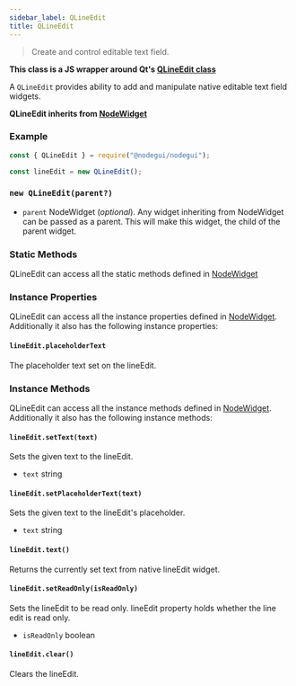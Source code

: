 ```yaml
---
sidebar_label: QLineEdit
title: QLineEdit
---
```


> Create and control editable text field.

**This class is a JS wrapper around Qt's [QLineEdit class](https://doc.qt.io/qt-5/qlineedit.html)**

A `QLineEdit` provides ability to add and manipulate native editable text field widgets.

**QLineEdit inherits from [NodeWidget](api/NodeWidget.md)**

### Example

```javascript
const { QLineEdit } = require("@nodegui/nodegui");

const lineEdit = new QLineEdit();
```

### `new QLineEdit(parent?)`

- `parent` NodeWidget (_optional_). Any widget inheriting from NodeWidget can be passed as a parent. This will make this widget, the child of the parent widget.

### Static Methods

QLineEdit can access all the static methods defined in [NodeWidget](api/NodeWidget.md)

### Instance Properties

QLineEdit can access all the instance properties defined in [NodeWidget](api/NodeWidget.md). Additionally it also has the following instance properties:

#### `lineEdit.placeholderText`

The placeholder text set on the lineEdit.

### Instance Methods

QLineEdit can access all the instance methods defined in [NodeWidget](api/NodeWidget.md). Additionally it also has the following instance methods:

#### `lineEdit.setText(text)`

Sets the given text to the lineEdit.

- `text` string

#### `lineEdit.setPlaceholderText(text)`

Sets the given text to the lineEdit's placeholder.

- `text` string

#### `lineEdit.text()`

Returns the currently set text from native lineEdit widget.

#### `lineEdit.setReadOnly(isReadOnly)`

Sets the lineEdit to be read only. lineEdit property holds whether the line edit is read only.

- `isReadOnly` boolean

#### `lineEdit.clear()`

Clears the lineEdit.
